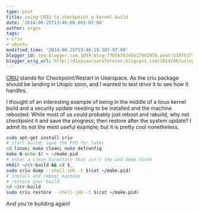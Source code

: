 ```yaml
---
type: post
title: using CRIU to checkpoint a kernel build
date: '2014-06-25T13:46:00.001-07:00'
author: arges
tags:
- criu
- ubuntu
modified_time: '2014-06-25T13:46:19.387-07:00'
blogger_id: tag:blogger.com,1999:blog-7705678145617402978.post-5197537771410709807
blogger_orig_url: http://dinosaursareforever.blogspot.com/2014/06/using-criu-to-checkpoint-kernel-build.html
---
```


[CRIU][1] stands for Checkpoint/Restart in Userspace. As the criu package should
be landing in Utopic soon, and I wanted to test drive it to see how it handles.

I thought of an interesting example of being in the middle of a linux kernel
build and a security update needing to be installed and the machine rebooted.
While most of us could probably just reboot and rebuild, why not checkpoint it
and save the progress; then restore after the system update?  I admit its not
the most useful example; but it is pretty cool nonetheless.

~~~bash
sudo apt-get install criu
# start build; save the PID for later
cd linux; make clean; make defconfig
make & echo $! > ~/make.pid
# enter a clean directory that isn't tmp and dump state
mkdir ~/cr-build && cd $_
sudo criu dump --shell-job -t $(cat ~/make.pid)
# install and reboot machine
# restore your build
cd ~/cr-build
sudo criu restore --shell-job -t $(cat ~/make.pid)
~~~

And you're building again!

[1]: http://criu.org/Main_Page


